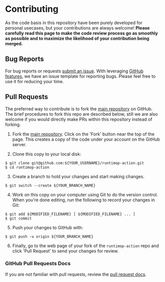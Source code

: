 # Contributing
As the code basis in this repository have been purely developed for personal usecases, but your contributions are always welcome!
**Please carefully read this page to make the code review process go as smoothly as possible and to maximize the likelihood of your contribution being merged.**

## Bug Reports
For bug reports or requests [submit an issue](https://github.com/hwakabh/runtimop-action/issues).
With leveraging [GitHub features](https://docs.github.com/en/communities/using-templates-to-encourage-useful-issues-and-pull-requests/about-issue-and-pull-request-templates#issue-templates), we have an issue template for reporting bugs.
Please feel free to use it for reducing your time.

## Pull Requests
The preferred way to contribute is to fork the [main repository](https://github.com/hwakabh/runtimop-action) on GitHub.
The brief procedures to fork this repo are described below, still we are also welcome if you would directly make PRs within this repository instead of forking.

1. Fork the [main repository](https://github.com/hwakabh/runtimop-action).  Click on the 'Fork' button near the top of the page.  This creates a copy of the code under your account on the GitHub server.

2. Clone this copy to your local disk:
```shell
$ git clone git@github.com:${YOUR_USERNAME}/runtimop-action.git
$ cd runtimop-action
```

3. Create a branch to hold your changes and start making changes.
```shell
$ git switch --create ${YOUR_BRANCH_NAME}
```

4. Work on this copy on your computer using Git to do the version control. When you're done editing, run the following to record your changes in Git:
```shell
$ git add ${MODIFIED_FILENAME} [ ${MODIFIED_FILENAME} ... ]
$ git commit
```

5. Push your changes to GitHub with:
```shell
$ git push -u origin ${YOUR_BRANCH_NAME}
```

6. Finally, go to the web page of your fork of the `runtimop-action` repo and click 'Pull Request' to send your changes for review.

### GitHub Pull Requests Docs
If you are not familiar with pull requests, review the [pull request docs](https://help.github.com/articles/using-pull-requests/).
